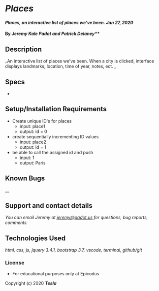 # _Places_

#### _Places, an interactive list of places we've been. Jan 27, 2020_

#### By _Jeremy Kale Padot and Patrick Delaney**_

## Description

_An interactive list of places we've been. When a city is clicked, interface displays landmarks, location, time of year, notes, ect. _

## Specs
* 

## Setup/Installation Requirements

* Create unique ID's for places
  * input: place1
  * output: id = 0
* create sequentially incrementing ID values 
  * input: place2
  * output: id = 1
* be able to call the assigned id and push
  * input: 1
  * output: Paris


## Known Bugs

__

## Support and contact details

_You can email Jeremy at jeremy@padot.us for questions, bug reports, comments._

## Technologies Used

_html, css, js, jquery 3.4.1, bootstrap 3.7, vscode, terminal, github/git_

### License

* For educational purposes only at Epicodus 

Copyright (c) 2020 **_Tesla_**